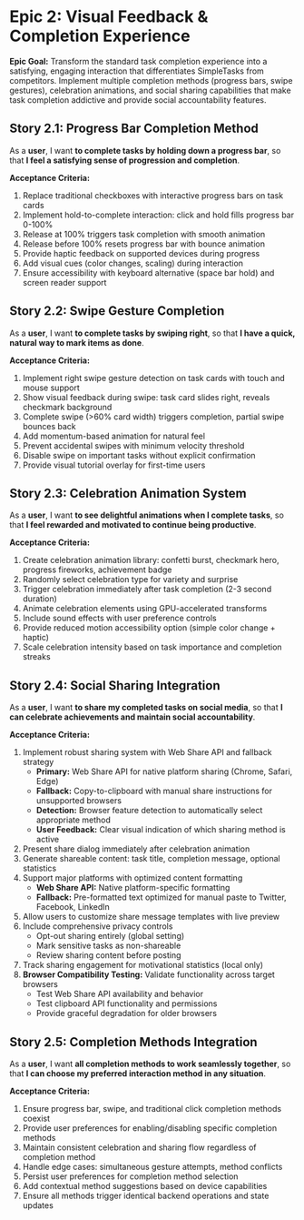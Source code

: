 # Epic 2: Visual Feedback & Completion Experience

**Epic Goal:** Transform the standard task completion experience into a satisfying, engaging interaction that differentiates SimpleTasks from competitors. Implement multiple completion methods (progress bars, swipe gestures), celebration animations, and social sharing capabilities that make task completion addictive and provide social accountability features.

## Story 2.1: Progress Bar Completion Method
As a **user**,
I want **to complete tasks by holding down a progress bar**,
so that **I feel a satisfying sense of progression and completion**.

**Acceptance Criteria:**
1. Replace traditional checkboxes with interactive progress bars on task cards
2. Implement hold-to-complete interaction: click and hold fills progress bar 0-100%
3. Release at 100% triggers task completion with smooth animation
4. Release before 100% resets progress bar with bounce animation
5. Provide haptic feedback on supported devices during progress
6. Add visual cues (color changes, scaling) during interaction
7. Ensure accessibility with keyboard alternative (space bar hold) and screen reader support

## Story 2.2: Swipe Gesture Completion
As a **user**,
I want **to complete tasks by swiping right**,
so that **I have a quick, natural way to mark items as done**.

**Acceptance Criteria:**
1. Implement right swipe gesture detection on task cards with touch and mouse support
2. Show visual feedback during swipe: task card slides right, reveals checkmark background
3. Complete swipe (>60% card width) triggers completion, partial swipe bounces back
4. Add momentum-based animation for natural feel
5. Prevent accidental swipes with minimum velocity threshold
6. Disable swipe on important tasks without explicit confirmation
7. Provide visual tutorial overlay for first-time users

## Story 2.3: Celebration Animation System
As a **user**,
I want **to see delightful animations when I complete tasks**,
so that **I feel rewarded and motivated to continue being productive**.

**Acceptance Criteria:**
1. Create celebration animation library: confetti burst, checkmark hero, progress fireworks, achievement badge
2. Randomly select celebration type for variety and surprise
3. Trigger celebration immediately after task completion (2-3 second duration)
4. Animate celebration elements using GPU-accelerated transforms
5. Include sound effects with user preference controls
6. Provide reduced motion accessibility option (simple color change + haptic)
7. Scale celebration intensity based on task importance and completion streaks

## Story 2.4: Social Sharing Integration
As a **user**,
I want **to share my completed tasks on social media**,
so that **I can celebrate achievements and maintain social accountability**.

**Acceptance Criteria:**
1. Implement robust sharing system with Web Share API and fallback strategy
   - **Primary:** Web Share API for native platform sharing (Chrome, Safari, Edge)
   - **Fallback:** Copy-to-clipboard with manual share instructions for unsupported browsers
   - **Detection:** Browser feature detection to automatically select appropriate method
   - **User Feedback:** Clear visual indication of which sharing method is active
2. Present share dialog immediately after celebration animation
3. Generate shareable content: task title, completion message, optional statistics
4. Support major platforms with optimized content formatting
   - **Web Share API:** Native platform-specific formatting
   - **Fallback:** Pre-formatted text optimized for manual paste to Twitter, Facebook, LinkedIn
5. Allow users to customize share message templates with live preview
6. Include comprehensive privacy controls
   - Opt-out sharing entirely (global setting)
   - Mark sensitive tasks as non-shareable
   - Review sharing content before posting
7. Track sharing engagement for motivational statistics (local only)
8. **Browser Compatibility Testing:** Validate functionality across target browsers
   - Test Web Share API availability and behavior
   - Test clipboard API functionality and permissions
   - Provide graceful degradation for older browsers

## Story 2.5: Completion Methods Integration
As a **user**,
I want **all completion methods to work seamlessly together**,
so that **I can choose my preferred interaction method in any situation**.

**Acceptance Criteria:**
1. Ensure progress bar, swipe, and traditional click completion methods coexist
2. Provide user preferences for enabling/disabling specific completion methods
3. Maintain consistent celebration and sharing flow regardless of completion method
4. Handle edge cases: simultaneous gesture attempts, method conflicts
5. Persist user preferences for completion method selection
6. Add contextual method suggestions based on device capabilities
7. Ensure all methods trigger identical backend operations and state updates
